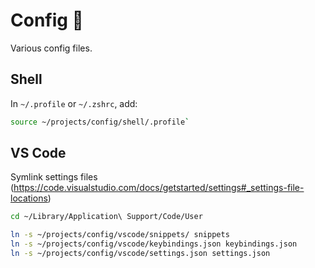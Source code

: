 # Config 🔧

Various config files.

## Shell

In `~/.profile` or `~/.zshrc`, add:

```bash
source ~/projects/config/shell/.profile`
```

## VS Code

Symlink settings files (https://code.visualstudio.com/docs/getstarted/settings#_settings-file-locations)

```bash
cd ~/Library/Application\ Support/Code/User

ln -s ~/projects/config/vscode/snippets/ snippets
ln -s ~/projects/config/vscode/keybindings.json keybindings.json
ln -s ~/projects/config/vscode/settings.json settings.json
```
